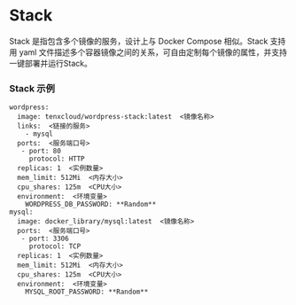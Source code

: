 # Stack
Stack 是指包含多个镜像的服务，设计上与 Docker Compose 相似。Stack 支持用 yaml 文件描述多个容器镜像之间的关系，可自由定制每个镜像的属性，并支持一键部署并运行Stack。

### Stack 示例
```
wordpress:
  image: tenxcloud/wordpress-stack:latest  <镜像名称>
  links:  <链接的服务>
    - mysql
  ports:  <服务端口号>
   - port: 80
     protocol: HTTP
  replicas: 1  <实例数量>
  mem_limit: 512Mi  <内存大小>
  cpu_shares: 125m  <CPU大小>
  environment:  <环境变量>
    WORDPRESS_DB_PASSWORD: **Random**
mysql:
  image: docker_library/mysql:latest  <镜像名称>
  ports:  <服务端口号>
   - port: 3306
     protocol: TCP
  replicas: 1  <实例数量>
  mem_limit: 512Mi  <内存大小>
  cpu_shares: 125m  <CPU大小>
  environment:  <环境变量>
    MYSQL_ROOT_PASSWORD: **Random**
```